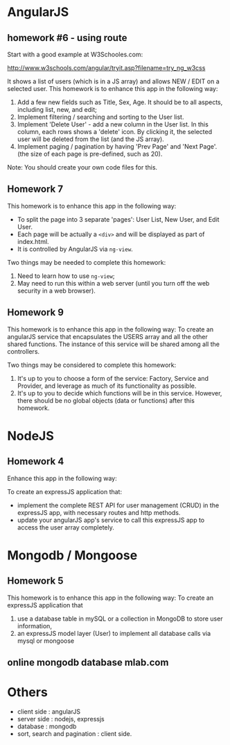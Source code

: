 # AngularJS
## homework #6 - using route

Start with a good example at W3Schooles.com:

http://www.w3schools.com/angular/tryit.asp?filename=try_ng_w3css

It shows a list of users (which is in a JS array) and allows NEW / EDIT on a selected user.
This homework is to enhance this app in the following way:

1. Add a few new fields such as Title, Sex, Age. It should be to all aspects, including list, new, and edit;
2. Implement filtering / searching and sorting to the User list.
3. Implement 'Delete User' - add a new column in the User list. In this column, each rows shows a
'delete' icon. By clicking it, the selected user will be deleted from the list (and the JS array).
4. Implement paging / pagination by having 'Prev Page' and 'Next Page'. (the size of each page is
pre-defined, such as 20).

Note: You should create your own code files for this.

## Homework 7
This homework is to enhance this app in the following way:

- To split the page into 3 separate 'pages': User List, New User, and Edit User.
- Each page will be actually a `<div>` and will be displayed as part of index.html.
- It is controlled by AngularJS via `ng-view`.

Two things may be needed to complete this homework:
1. Need to learn how to use `ng-view`;
2. May need to run this within a web server (until you turn off the web
security in a web browser).

## Homework 9
This homework is to enhance this app in the following way:
To create an angularJS service that encapsulates the USERS array and all the other shared functions. The instance of this service will be shared among all the controllers.

Two things may be considered to complete this homework:
1. It's up to you to choose a form of the service: Factory, Service and Provider, and leverage as
much of its functionality as possible.
2. It's up to you to decide which functions will be in this service. However, there should be no
global objects (data or functions) after this homework.

# NodeJS
## Homework 4
Enhance this app in the following way:

To create an expressJS application that:
- implement the complete REST API for user management (CRUD) in the expressJS app, with necessary routes and http methods.
- update your angularJS app's service to call this expressJS app to access the user array completely.


# Mongodb / Mongoose
## Homework 5
This homework is to enhance this app in the following way:
To create an expressJS application that
1. use a database table in mySQL or a collection in MongoDB to store user information,
2. an expressJS model layer (User) to implement all database calls via mysql or mongoose

## online mongodb database mlab.com

# Others
- client side : angularJS
- server side : nodejs, expressjs
- database : mongodb
- sort, search and pagination : client side.